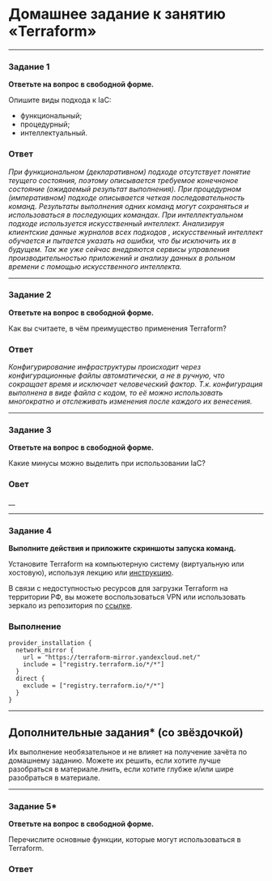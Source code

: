 # Домашнее задание к занятию «Terraform»

---

### Задание 1

**Ответьте на вопрос в свободной форме.**

Опишите виды подхода к IaC:

 * функциональный;
 * процедурный;
 * интеллектуальный.
### Ответ

_При функциональном (декларативном) подходе отсутствует понятие теущего состояния, поэтому описывается требуемое конечноное состояние (ожидаемый результат выполнения). При процедурном (императивном) подходе описывается четкая последовательность команд. Результаты выполнения одних команд могут сохраняться и использоваться в последующих командах. При интеллектуальном подходе используется искусственный интеллект. Анализируя клиентские данные журналов всех подходов , искусственный интеллект обучается и пытается указать на ошибки, что бы исключить их в будущем. Так же уже сейчас внедряются сервисы управления производительностью приложений и анализу данных в рольном времени с помощью искусственного интеллекта._

---
### Задание 2

**Ответьте на вопрос в свободной форме.**

Как вы считаете, в чём преимущество применения Terraform?
### Ответ
_Конфигурирование инфраструктуры происходит через конфигурационные файлы автоматически, а не в ручную, что сокращает время и исключает человеческий фактор. Т.к. конфигурация выполнена в виде файла с кодом, то её можно использовать многократно и отслеживать изменения после каждого их венесения._

---

### Задание 3

**Ответьте на вопрос в свободной форме.**

Какие минусы можно выделить при использовании IaC?
### Овет 
__

---

### Задание 4

**Выполните действия и приложите скриншоты запуска команд.**

Установите Terraform на компьютерную систему (виртуальную или хостовую), используя лекцию или [инструкцию](https://learn.hashicorp.com/tutorials/terraform/install-cli).    

В связи с недоступностью ресурсов для загрузки Terraform на территории РФ, вы можете  воспользоваться VPN или использовать зеркало из репозитория по [ссылке](https://github.com/netology-code/devops-materials).
### Выполнение

```
provider_installation {
  network_mirror {
    url = "https://terraform-mirror.yandexcloud.net/"
    include = ["registry.terraform.io/*/*"]
  }
  direct {
    exclude = ["registry.terraform.io/*/*"]
  }
}
```

---

## Дополнительные задания* (со звёздочкой)

Их выполнение необязательное и не влияет на получение зачёта по домашнему заданию. Можете их решить, если хотите лучше разобраться в материале.лнить, если хотите глубже и/или шире разобраться в материале.

---

### Задание 5*

**Ответьте на вопрос в свободной форме.**

Перечислите основные функции, которые могут использоваться в Terraform.
### Ответ
